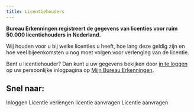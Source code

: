 ```yaml
---
title: Licentiehouders
---
```


**Bureau Erkenningen registreert de gegevens van licenties voor ruim 50.000 licentiehouders in Nederland.**

Wij houden voor u bij welke licenties u heeft, hoe lang deze geldig zijn en hoe veel bijeenkomsten u nog moet volgen voor verlenging van de licentie.

Bent u licentiehouder? Dan kunt u uw gegevens bekijken door [in te loggen](/mijn-bureau-erkenningen/inloggen) op uw persoonlijke inlogpagina op [Mijn Bureau Erkenningen](/mijn-bureau-erkenningen).

## Snel naar:

<LinkButtonContainer>
<LinkButton to="/mijn-bureau-erkenningen/inloggen">Inloggen</LinkButton>
<LinkButton to="/licenties/licentie-verlengen">Licentie verlengen</LinkButton>
<LinkButton to="/licenties/licentie-aanvragen">licentie aanvragen</LinkButton>
<LinkButton to="/licenties/licentie-aanvragen">Licentie aanvragen</LinkButton></LinkButtonContainer>
